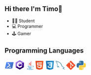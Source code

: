 ## Hi there I'm Timo👋

- 👨‍🎓 Student 
- 💻 Programmer 
- 🕹 Gamer 

## Programming Languages

  <img src = './images/posh.png' width='30'/> <img src = './images/C_Sharp_logo.svg' width='30'/> <img src = './images/java.svg' width='30'/><img src = './images/html.svg' width='30'/> <img src = './images/css.svg' width='30'/> <img src = './images/sql.svg' width='30'/> <img src = './images/git.svg' width='30'/>  <img src = './images/python2.png' height='30'/>

